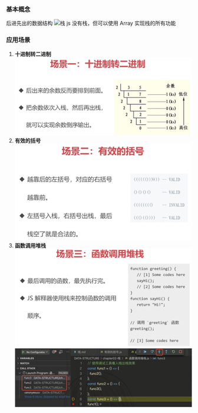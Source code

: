 ### 基本概念

后进先出的数据结构
![栈](../static/栈.png)
js 没有栈，但可以使用 Array 实现栈的所有功能

### 应用场景

1. **十进制转二进制**
   ![十进制转二进制](../static/十进制转二进制.jpeg)
2. **有效的括号**
   ![有效的括号](../static/有效的括号.png)
3. **函数调用堆栈**
   ![函数调用堆栈](../static/函数调用堆栈.png)
   ![函数调用堆栈](../static/函数调用堆栈调试.png)
